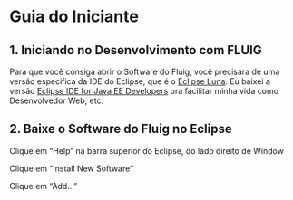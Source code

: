 # Guia do Iniciante

## 1. Iniciando no Desenvolvimento com FLUIG

Para que você consiga abrir o Software do Fluig, você precisara de uma versão especifica da IDE do Eclipse, que é o [Eclipse Luna](https://www.eclipse.org/downloads/packages/release/luna/sr2). Eu baixei a versão [Eclipse IDE for Java EE Developers](https://www.eclipse.org/downloads/packages/release/luna/sr2/eclipse-ide-java-ee-developers) pra facilitar minha vida como Desenvolvedor Web, etc.

## 2. Baixe o Software do Fluig no Eclipse

Clique em “Help” na barra superior do Eclipse, do lado direito de Window

Clique em “Install New Software”

Clique em “Add…”
